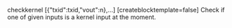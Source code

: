 checkkernel [{"txid":txid,"vout":n},...] [createblocktemplate=false]
Check if one of given inputs is a kernel input at the moment.

